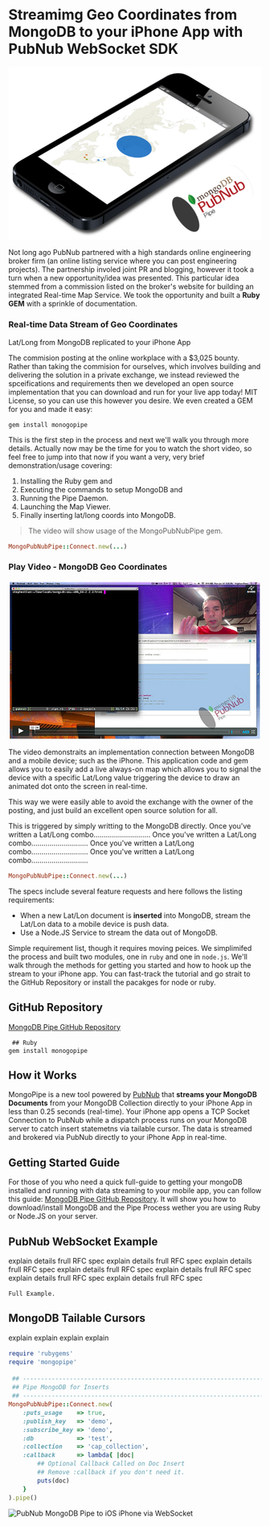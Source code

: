 # Streamimg Geo Coordinates from MongoDB to your iPhone App with PubNub WebSocket SDK

![Streamimg Geo Coordinates from MongoDB to iPhone with WebSockets and PubNub](media/mongo-pipe-iphone-700.png)

Not long ago PubNub partnered with a high standards online
engineering broker firm (an online listing service
where you can post engineering projects).
The partnership involed joint PR and blogging, however it took a turn
when a new opportunity/idea was presented.
This particular idea stemmed from a commission listed on the broker's website
for building an integrated Real-time Map Service.
We took the opportunity and built a **Ruby GEM** with a sprinkle of documentation.

### Real-time Data Stream of Geo Coordinates 
Lat/Long from MongoDB replicated to your iPhone App

The commision posting at the online workplace with a $3,025 bounty.
Rather than taking the commision for ourselves,
which involves building and delivering the solution in a private exchange,
we instead reviewed the spceifications and requirements then we developed an
open source implementation that you can
download and run for your live app today!
MIT License, so you can use this however you desire.
We even created a GEM for you and made it easy:

```
gem install monogopipe
```

This is the first step in the process and next we'll walk you through more details.
Actually now may be the time for you to watch the
short video, so feel free to jump into that now 
if you want a very, very brief demonstration/usage covering:

 1. Installing the Ruby gem and 
 2. Executing the commands to setup MongoDB and
 3. Running the Pipe Daemon.
 4. Launching the Map Viewer.
 5. Finally inserting lat/long coords into MongoDB.

>The video will show usage of the MongoPubNubPipe gem.

```ruby
MongoPubNubPipe::Connect.new(...)
```

### Play Video - MongoDB Geo Coordinates

[
![Play Video - Streamimg Geo Coordinates from MongoDB to iPhone with PubNub WebSocket Client](media/pubnub-mongo-pipe-video.jpg)
](https://vimeo.com/60716860)

The video demonstraits an implementation
connection between MongoDB and a mobile device; such as the iPhone.
This application code and gem allows you to easily add a live
always-on map which allows you to signal the device with a specific
Lat/Long value triggering the device to draw an animated dot onto the
screen in real-time.

This way we were easily able to avoid the exchange
with the owner of the posting, and just
build an excellent open source solution for all.


This is triggered by simply writting to the MongoDB directly.
Once you've written a Lat/Long combo............................
Once you've written a Lat/Long combo............................
Once you've written a Lat/Long combo............................
Once you've written a Lat/Long combo............................

```ruby
MongoPubNubPipe::Connect.new(...)
```



The specs include several feature requests
and here follows the listing requirements:

 - When a new Lat/Lon document is **inserted** into MongoDB,
   stream the Lat/Lon data to a mobile device is push data.
 - Use a Node.JS Service to stream the data out of MongoDB.

Simple requirement list, though it requires moving peices.
We simplimifed the process and built two modules,
one in `ruby` and one in `node.js`.
We'll walk through the methods for getting you started and
how to hook up the stream to your iPhone app.
You can fast-track the tutorial and go strait to the 
GitHub Repository or install the pacakges for node or ruby.

## GitHub Repository

[MongoDB Pipe GitHub Repository](https://github.com/stephenlb/pubnub-mongo-pipe)

```
 ## Ruby
gem install monogopipe
```

## How it Works

MongoPipe is a new tool powered by [PubNub](http://www.pubnub.com) that
**streams your MongoDB Documents** from your MongoDB Collection directly
to your iPhone App in less than 0.25 seconds (real-time).
Your iPhone app opens a TCP Socket Connection to PubNub while a dispatch
process runs on your MongoDB server to catch insert
statemetns via tailable cursor.
The data is streamed and brokered via PubNub directly to your
iPhone App in real-time.

## Getting Started Guide

For those of you who need a quick full-guide to getting your mongoDB
installed and running with data streaming to your mobile app, you 
can follow this guide: 
[MongoDB Pipe GitHub Repository](https://github.com/stephenlb/pubnub-mongo-pipe/blob/master/README.md).
It will show you how to download/install MongoDB and the Pipe Process wether
you are using Ruby or Node.JS on your server.

## PubNub WebSocket Example

explain details frull RFC spec
explain details frull RFC spec
explain details frull RFC spec
explain details frull RFC spec
explain details frull RFC spec
explain details frull RFC spec
explain details frull RFC spec

```
Full Example.
```

## MongoDB Tailable Cursors

explain
explain
explain
explain

```ruby
require 'rubygems'
require 'mongopipe'

 ## ------------------------------------------------------------------------
 ## Pipe MongoDB for Inserts
 ## ------------------------------------------------------------------------
MongoPubNubPipe::Connect.new(
    :puts_usage    => true,
    :publish_key   => 'demo',
    :subscribe_key => 'demo',
    :db            => 'test',
    :collection    => 'cap_collection',
    :callback      => lambda{ |doc|
        ## Optional Callback Called on Doc Insert
        ## Remove :callback if you don't need it.
        puts(doc)
    }
).pipe()
```



![PubNub MongoDB Pipe to iOS iPhone via WebSocket](https://github.com/stephenlb/pubnub-mongo-pipe/blob/master/media/pubnub-mongo-pipe-logo-transparent.png?raw=true)





